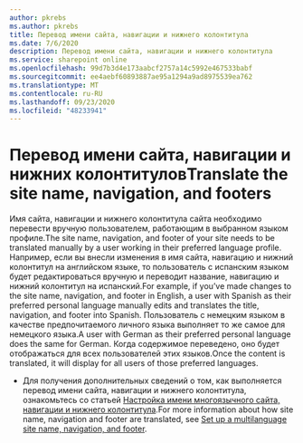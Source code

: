 ```yaml
---
author: pkrebs
ms.author: pkrebs
title: Перевод имени сайта, навигации и нижнего колонтитула
ms.date: 7/6/2020
description: Перевод имени сайта, навигации и нижнего колонтитула
ms.service: sharepoint online
ms.openlocfilehash: 99d7b3d4e173aabcf2757a14c5992e467533babf
ms.sourcegitcommit: ee4aebf60893887ae95a1294a9ad8975539ea762
ms.translationtype: MT
ms.contentlocale: ru-RU
ms.lasthandoff: 09/23/2020
ms.locfileid: "48233941"
---
```

# <a name="translate-the-site-name-navigation-and-footers"></a><span data-ttu-id="217a9-103">Перевод имени сайта, навигации и нижних колонтитулов</span><span class="sxs-lookup"><span data-stu-id="217a9-103">Translate the site name, navigation, and footers</span></span>
<span data-ttu-id="217a9-104">Имя сайта, навигации и нижнего колонтитула сайта необходимо перевести вручную пользователем, работающим в выбранном языком профиле.</span><span class="sxs-lookup"><span data-stu-id="217a9-104">The site name, navigation, and footer of your site needs to be translated manually by a user working in their preferred language profile.</span></span> <span data-ttu-id="217a9-105">Например, если вы внесли изменения в имя сайта, навигацию и нижний колонтитул на английском языке, то пользователь с испанским языком будет редактироваться вручную и переводит название, навигацию и нижний колонтитул на испанский.</span><span class="sxs-lookup"><span data-stu-id="217a9-105">For example, if you’ve made changes to the site name, navigation, and footer in English, a user with Spanish as their preferred personal language manually edits and translates the title, navigation, and footer into Spanish.</span></span> <span data-ttu-id="217a9-106">Пользователь с немецким языком в качестве предпочитаемого личного языка выполняет то же самое для немецкого языка.</span><span class="sxs-lookup"><span data-stu-id="217a9-106">A user with German as their preferred personal language does the same for German.</span></span> <span data-ttu-id="217a9-107">Когда содержимое переведено, оно будет отображаться для всех пользователей этих языков.</span><span class="sxs-lookup"><span data-stu-id="217a9-107">Once the content is translated, it will display for all users of those preferred languages.</span></span>  

- <span data-ttu-id="217a9-108">Для получения дополнительных сведений о том, как выполняется перевод имени сайта, навигации и нижнего колонтитула, ознакомьтесь со статьей [Настройка имени многоязычного сайта, навигации и нижнего колонтитула](https://support.office.com/article/create-multilingual-communication-sites-pages-and-news-2bb7d610-5453-41c6-a0e8-6f40b3ed750c#bkmk_muitranslations).</span><span class="sxs-lookup"><span data-stu-id="217a9-108">For more information about how site name, navigation and footer are translated, see [Set up a multilanguage site name, navigation, and footer](https://support.office.com/article/create-multilingual-communication-sites-pages-and-news-2bb7d610-5453-41c6-a0e8-6f40b3ed750c#bkmk_muitranslations).</span></span>
